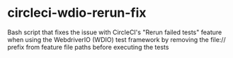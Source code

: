 # circleci-wdio-rerun-fix
Bash script that fixes the issue with CircleCI's "Rerun failed tests" feature when using the WebdriverIO (WDIO) test framework by removing the file:// prefix from feature file paths before executing the tests

